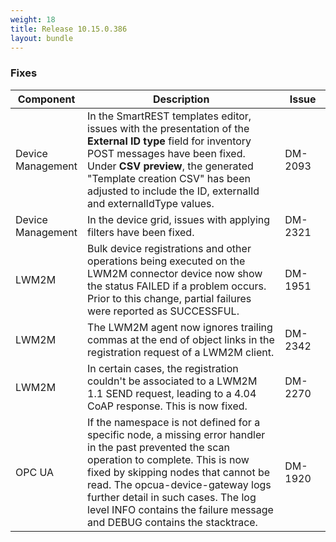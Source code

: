 ```yaml
---
weight: 18
title: Release 10.15.0.386
layout: bundle
---
```


<!--10.15.0.378 - 10.15.0.386-->

### Fixes

<div><table ><colgroup>
<col style="width: 15%;"><col style="width: 70%;"><col style="width: 15%;"></colgroup>
<thead><tr>
<th>
Component</th>
<th>
Description</th>
<th>
Issue</th>
</tr>
</thead><tbody>

<tr>
<td>Device Management</td>
<td>In the SmartREST templates editor, issues with the presentation of the <b>External ID type</b> field for inventory POST messages have been fixed. Under <b>CSV preview</b>, the generated "Template creation CSV" has been adjusted to include the ID, externalId and externalIdType values.</td>
<td>DM-2093</td>
</tr>

<tr>
<td>Device Management</td>
<td>In the device grid, issues with applying filters have been fixed.</td>
<td>DM-2321</td>
</tr>

<tr>
<td>LWM2M</td>
<td>Bulk device registrations and other operations being executed on the LWM2M connector device now show the status FAILED if a problem occurs. Prior to this change, partial failures were reported as SUCCESSFUL.</td>
<td>DM-1951</td>
</tr>

<tr>
<td>LWM2M</td>
<td>The LWM2M agent now ignores trailing commas at the end of object links in the registration request of a LWM2M client.</td>
<td>DM-2342</td>
</tr>

<tr>
<td>LWM2M</td>
<td>In certain cases, the registration couldn't be associated to a LWM2M 1.1 SEND request, leading to a 4.04 CoAP response. This is now fixed.</td>
<td>DM-2270</td>
</tr>

<tr>
<td>OPC UA</td>
<td>If the namespace is not defined for a specific node, a missing error handler in the past prevented the scan operation to complete. This is now fixed by skipping nodes that cannot be read. The opcua-device-gateway logs further detail in such cases. The log level INFO contains the failure message and DEBUG contains the stacktrace.</td>
<td>DM-1920</td>
</tr>

</tbody></table></div>
